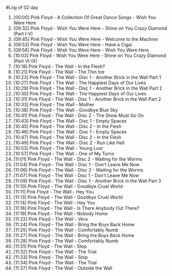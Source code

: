#Log of 02 day

1. [00:00] Pink Floyd - A Collection Of Great Dance Songs - Wish You Were Here
1. [09:32] Pink Floyd - Wish You Were Here - Shine on You Crazy Diamond (Part I-V)
1. [09:45] Pink Floyd - Wish You Were Here - Welcome to the Machine
1. [09:53] Pink Floyd - Wish You Were Here - Have a Cigar
1. [09:58] Pink Floyd - Wish You Were Here - Wish You Were Here
1. [10:03] Pink Floyd - Wish You Were Here - Shine on You Crazy Diamond (Part VI-IX)
1. [10:18] Pink Floyd - The Wall - In the Flesh?
1. [10:21] Pink Floyd - The Wall - The Thin Ice
1. [10:23] Pink Floyd - The Wall - Disc 1 - Another Brick in the Wall Part 1
1. [10:27] Pink Floyd - The Wall - The Happiest Days of Our Lives
1. [10:29] Pink Floyd - The Wall - Disc 1 - Another Brick in the Wall Part 2
1. [10:30] Pink Floyd - The Wall - The Happiest Days of Our Lives
1. [10:31] Pink Floyd - The Wall - Disc 1 - Another Brick in the Wall Part 2
1. [10:33] Pink Floyd - The Wall - Mother
1. [10:38] Pink Floyd - The Wall - Goodbye Blue Sky
1. [10:41] Pink Floyd - The Wall - Disc 2 - The Show Must Go On
1. [10:43] Pink Floyd - The Wall - Disc 1 - Empty Spaces
1. [10:45] Pink Floyd - The Wall - Disc 2 - In the Flesh
1. [10:46] Pink Floyd - The Wall - Disc 1 - Empty Spaces
1. [10:47] Pink Floyd - The Wall - Disc 2 - In the Flesh
1. [10:49] Pink Floyd - The Wall - Disc 2 - Run Like Hell
1. [10:53] Pink Floyd - The Wall - Young Lust
1. [10:57] Pink Floyd - The Wall - One of My Turns
1. [11:01] Pink Floyd - The Wall - Disc 2 - Waiting for the Worms
1. [11:04] Pink Floyd - The Wall - Disc 1 - Don't Leave Me Now
1. [11:06] Pink Floyd - The Wall - Disc 2 - Waiting for the Worms
1. [11:07] Pink Floyd - The Wall - Disc 1 - Don't Leave Me Now
1. [11:09] Pink Floyd - The Wall - Disc 1 - Another Brick in the Wall Part 3
1. [11:10] Pink Floyd - The Wall - Goodbye Cruel World
1. [11:11] Pink Floyd - The Wall - Hey You
1. [11:13] Pink Floyd - The Wall - Goodbye Cruel World
1. [11:14] Pink Floyd - The Wall - Hey You
1. [11:16] Pink Floyd - The Wall - Is There Anybody Out There?
1. [11:19] Pink Floyd - The Wall - Nobody Home
1. [11:22] Pink Floyd - The Wall - Vera
1. [11:24] Pink Floyd - The Wall - Bring the Boys Back Home
1. [11:25] Pink Floyd - The Wall - Comfortably Numb
1. [11:27] Pink Floyd - The Wall - Bring the Boys Back Home
1. [11:28] Pink Floyd - The Wall - Comfortably Numb
1. [11:31] Pink Floyd - The Wall - Stop
1. [11:32] Pink Floyd - The Wall - The Trial
1. [11:33] Pink Floyd - The Wall - Stop
1. [11:34] Pink Floyd - The Wall - The Trial
1. [11:37] Pink Floyd - The Wall - Outside the Wall
